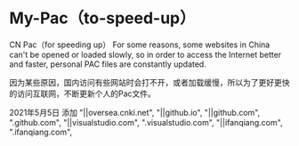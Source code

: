 # My-Pac（to-speed-up）
CN  Pac（for speeding up）
For some reasons, some websites in China can't be opened or loaded slowly, so in order to access the Internet better and faster, personal PAC files are constantly updated.

因为某些原因，国内访问有些网站时会打不开，或者加载缓慢，所以为了更好更快的访问互联网，不断更新个人的Pac文件。

2021年5月5日
添加 "||oversea.cnki.net",
  "||github.io",
  "||github.com",
  ".github.com",
  "||visualstudio.com",
  ".visualstudio.com",
  "||ifanqiang.com",
  ".ifanqiang.com",
